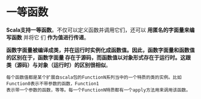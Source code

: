 一等函数
================================================================================
**Scala支持一等函数**。不仅可以定义函数并调用它们，还可以 **用匿名的字面量来编写函数** 并将它
们 **作为值进行传递**。

**函数字面量被编译成类，并在运行时实例化成函数值。因此，函数字面量和函数值的区别在于，函数字面量
存在于源码，而函数值以对象形式存在于运行时。这跟类（源码）与对象（运行时）的区别很相似**。
```
每个函数值都是某个扩展自scala包的FunctionN系列当中的一个特质的类的实例。比如Function0表示不带参数的函数，Function1
表示带一个参数的函数，等等。每一个FunctionN特质都有一个apply方法用来调用该函数。
```
